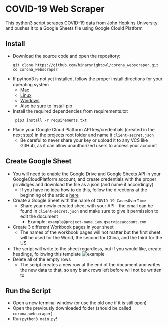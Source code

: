 # COVID-19 Web Scraper
This python3 script scrapes COVID-19 data from John Hopkins University and pushes it to a Google Sheets file using Google Clould Platform

## Install

- Download the source code and open the repository:
  ```
  git clone https://github.com/binarynightowl/corona_webscraper.git
  cd corona_webscraper
  ```
- If python3 is not yet installed, follow the proper install directions for your operating system
  - [Mac](https://docs.python-guide.org/starting/install3/osx/)
  - [Linux](https://docs.python-guide.org/starting/install3/linux/)
  - [Windows](https://docs.python-guide.org/starting/install3/win/)
  - Also be sure to install pip
- Install the required dependencies from requirements.txt
  ```
   pip3 install -r requirements.txt
  ```
- Place your Google Cloud Platform API key/credentials (created in the next step) in the projects root folder and name it ```client-secret.json```
  - Be careful to never share your key or upload it to any VCS like GitHub, as it can allow unauthorized users to access your account
  
## Create Google Sheet
- You will need to enable the Google Drive and Google Sheets API in your GoogleCloudPlatform account, and create credentials with the proper privilidges and download the file as a json (and name it accordingly)
  - If you have no idea how to do this, follow the directions at the beginning of the article [here](https://www.twilio.com/blog/2017/02/an-easy-way-to-read-and-write-to-a-google-spreadsheet-in-python.html)
- Create a Google Sheet with the name of ```COVID-19-CasesOverTime```
  - Share your newly created sheet with your API - the email can be found in ```client-secret.json``` and make sure to give it permission to edit the document
    - Example: ```example@project-name.iam.gserviceaccount.com```
- Create 3 different Workbook pages in your sheet
  - The names of the workbook pages will not matter but the first sheet will be used for the World, the second for China, and the third for the US
- The script will write to the sheet regardless, but if you would like, create headings, following this template
   ![example](https://lh3.googleusercontent.com/HhWYlcnWvP2JQzk253I11cK5FDh5uqyjNqYjdV_Ynwe-X9ft4Z7hEn39TJOtm4WqCyJo62QO2IgJyfWBSmT7fTkcm7H576Ij9JJjnxgHjZB7p4aZKXxE1mXgw8rYvD1GtQYCcqpWbr_pzWIK2XquF8lrhEAE_FUuEw1g5DTtng9DT0pXkvAhU2c2eJ_S8BduhHPfC3ImgMr5R1VzK5JgoPkrb3QJFNl1cRFVEM16Q2N0OfL13Zh-8YwqL71fl6mkAjGSxi_isub8fQtTv3J2oVn4CjanFgZTIrK32W2J9jz4VAxgrQaoQ5sECEw3V9JUMAa3pohMqllcPymaa-6uOGgSwIAuoLSMpM71oWa-EgIjk_HmhSbtmLST_BWtH7RFCnitfuRUk6d1NUptxd-rg3H28n0tnmeUWqEPAQ3wIVHtRTZ8BkiL06GDD8vsYlWPiiCwSEMLxtC-o4xxj2sNLFTUyqZPm-3aSLDkc13FTuQ0GrO9fgQeu2aw4JUlek6OKpI0AueAKzAMyCFeZU7Z7jiPTbJVXNe8mJOCMAzoh1uta7T7mXVpQsiKNkn0Jl44D6YpQun2YLZA7kjk9YCbD1QMRRsmrIvNIZFFNVixWi62FqRbgfLyscPIvtBzd_ocBJ2PDbZn9QUJQ4lg_5WVbZ75FaXvZ6FJQTFx-j2XNMOvFLWUrZG4nlYWzz6yfA=w1603-h98-no)
- Delete all of the empty rows
  - The script creates a new row at the end of the document and writes the new data to that, so any blank rows left before will not be written to

## Run the Script
- Open a new terminal window (or use the old one if it is still open)
- Open the previously downloaded folder (should be called ```corona_webscraper```)
- Run ```python3 main.py```!
